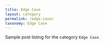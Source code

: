 ```yaml
---
title: Edge Case
layout: category
permalink: /edge-case/
taxonomy: Edge Case
---
```


Sample post listing for the category `Edge Case`.
